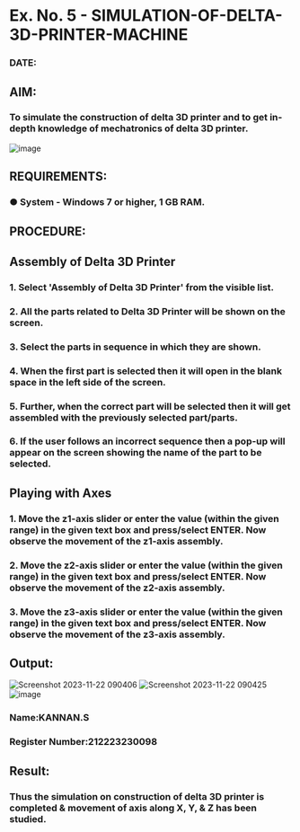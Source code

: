 # Ex. No. 5 - SIMULATION-OF-DELTA-3D-PRINTER-MACHINE

### DATE: 
## AIM:
### To simulate the construction of delta 3D printer and to get in-depth knowledge of mechatronics of delta 3D printer.

![image](https://github.com/Sellakumar1987/Ex.-No.-5---SIMULATION-OF-DELTA-3D-PRINTER-MACHINE/assets/113594316/c784471e-098f-456d-9c1b-e9f0ce56cc9b)

## REQUIREMENTS:
### ●	System - Windows 7 or higher, 1 GB RAM.

## PROCEDURE:

## Assembly of Delta 3D Printer
### 1.	Select 'Assembly of Delta 3D Printer' from the visible list.
### 2.	All the parts related to Delta 3D Printer will be shown on the screen.
### 3.	Select the parts in sequence in which they are shown.
### 4.	When the first part is selected then it will open in the blank space in the left side of the screen.
### 5.	Further, when the correct part will be selected then it will get assembled with the previously selected part/parts.
### 6.	If the user follows an incorrect sequence then a pop-up will appear on the screen showing the name of the part to be selected.

## Playing with Axes
### 1.	Move the z1-axis slider or enter the value (within the given range) in the given text box and press/select ENTER. Now observe the movement of the z1-axis assembly.
### 2.	Move the z2-axis slider or enter the value (within the given range) in the given text box and press/select ENTER. Now observe the movement of the z2-axis assembly.
### 3.	Move the z3-axis slider or enter the value (within the given range) in the given text box and press/select ENTER. Now observe the movement of the z3-axis assembly.



## Output:
![Screenshot 2023-11-22 090406](https://github.com/Kannan-S-coder/Ex.-No.-5---SIMULATION-OF-DELTA-3D-PRINTER-MACHINE/assets/147120710/6f1e8b88-80f4-461c-b9ee-e1484a7046df)
![Screenshot 2023-11-22 090425](https://github.com/Kannan-S-coder/Ex.-No.-5---SIMULATION-OF-DELTA-3D-PRINTER-MACHINE/assets/147120710/4caf5d89-efbb-46a5-8daf-c6bed0b6b4c3)
![image](https://github.com/Kannan-S-coder/Ex.-No.-5---SIMULATION-OF-DELTA-3D-PRINTER-MACHINE/assets/147120710/cfd8639a-4439-497d-95d7-3aacb9de0140)



### Name:KANNAN.S
### Register Number:212223230098

## Result: 
### Thus the simulation on construction of delta 3D printer is completed & movement of axis along X, Y, & Z has been studied.
